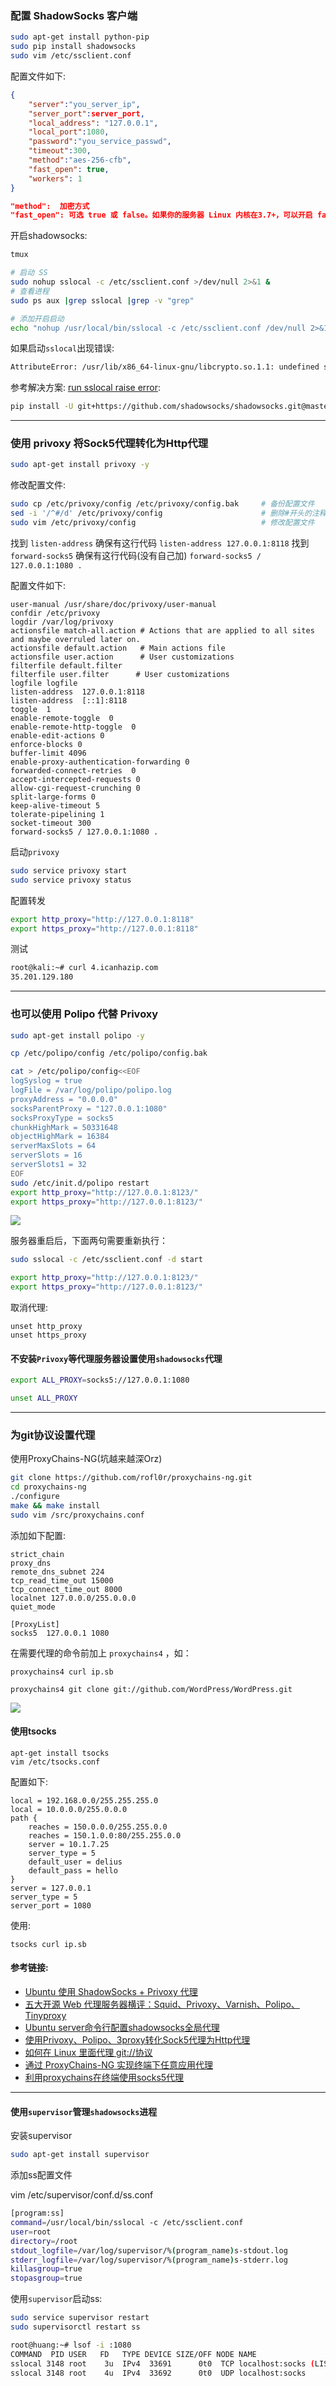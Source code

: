 
### 配置 ShadowSocks 客户端

```bash
sudo apt-get install python-pip
sudo pip install shadowsocks
sudo vim /etc/ssclient.conf
```

配置文件如下:

```json
{
    "server":"you_server_ip",
    "server_port":server_port,
    "local_address": "127.0.0.1",
    "local_port":1080,
    "password":"you_service_passwd",
    "timeout":300,
    "method":"aes-256-cfb",
    "fast_open": true,                  
    "workers": 1
}

"method":  加密方式
"fast_open": 可选 true 或 false。如果你的服务器 Linux 内核在3.7+，可以开启 fast_open 以降低延迟。开启方法： echo 3 > /proc/sys/net/ipv4/tcp_fastopen 开启之后，将 fast_open 的配置设置为 true 即可
```

开启shadowsocks:

```bash
tmux

# 启动 SS
sudo nohup sslocal -c /etc/ssclient.conf >/dev/null 2>&1 &
# 查看进程
sudo ps aux |grep sslocal |grep -v "grep"

# 添加开启启动
echo "nohup /usr/local/bin/sslocal -c /etc/ssclient.conf /dev/null 2>&1 &" >> /etc/rc.local
```

如果启动`sslocal`出现错误:
```bash
AttributeError: /usr/lib/x86_64-linux-gnu/libcrypto.so.1.1: undefined symbol: EVP_CIPHER_CTX_cleanup
```

参考解决方案: [run sslocal raise error](https://github.com/shadowsocks/shadowsocks/issues/646#issuecomment-267977330):
```bash
pip install -U git+https://github.com/shadowsocks/shadowsocks.git@master
```

<hr>

### 使用 privoxy 将Sock5代理转化为Http代理

```bash
sudo apt-get install privoxy -y

```

修改配置文件:

```bash
sudo cp /etc/privoxy/config /etc/privoxy/config.bak     # 备份配置文件
sed -i '/^#/d' /etc/privoxy/config                      # 删除#开头的注释行(太多了,开着累)
sudo vim /etc/privoxy/config                            # 修改配置文件
```

找到 `listen-address` 确保有这行代码 `listen-address 127.0.0.1:8118`
找到 `forward-socks5` 确保有这行代码(没有自己加) `forward-socks5 / 127.0.0.1:1080 .`

配置文件如下:
```
user-manual /usr/share/doc/privoxy/user-manual
confdir /etc/privoxy
logdir /var/log/privoxy
actionsfile match-all.action # Actions that are applied to all sites and maybe overruled later on.
actionsfile default.action   # Main actions file
actionsfile user.action      # User customizations
filterfile default.filter
filterfile user.filter      # User customizations
logfile logfile
listen-address  127.0.0.1:8118
listen-address  [::1]:8118
toggle  1
enable-remote-toggle  0
enable-remote-http-toggle  0
enable-edit-actions 0
enforce-blocks 0
buffer-limit 4096
enable-proxy-authentication-forwarding 0
forwarded-connect-retries  0
accept-intercepted-requests 0
allow-cgi-request-crunching 0
split-large-forms 0
keep-alive-timeout 5
tolerate-pipelining 1
socket-timeout 300
forward-socks5 / 127.0.0.1:1080 .
```

启动`privoxy`

```bash
sudo service privoxy start
sudo service privoxy status
```

配置转发

```bash
export http_proxy="http://127.0.0.1:8118"
export https_proxy="http://127.0.0.1:8118"
```

测试

```bash
root@kali:~# curl 4.icanhazip.com
35.201.129.180
```

<hr>

### 也可以使用 Polipo 代替 Privoxy
```bash
sudo apt-get install polipo -y

cp /etc/polipo/config /etc/polipo/config.bak

cat > /etc/polipo/config<<EOF
logSyslog = true
logFile = /var/log/polipo/polipo.log
proxyAddress = "0.0.0.0"
socksParentProxy = "127.0.0.1:1080"
socksProxyType = socks5
chunkHighMark = 50331648
objectHighMark = 16384
serverMaxSlots = 64
serverSlots = 16
serverSlots1 = 32
EOF
sudo /etc/init.d/polipo restart
export http_proxy="http://127.0.0.1:8123/"
export https_proxy="http://127.0.0.1:8123/"
```
![](images/Privoxy代理1.jpg)

服务器重启后，下面两句需要重新执行：

```bash
sudo sslocal -c /etc/ssclient.conf -d start

export http_proxy="http://127.0.0.1:8123/"
export https_proxy="http://127.0.0.1:8123/"

```

取消代理:

```
unset http_proxy
unset https_proxy
```

#### 不安装`Privoxy`等代理服务器设置使用`shadowsocks`代理
```bash
export ALL_PROXY=socks5://127.0.0.1:1080

unset ALL_PROXY
```

<hr>

### 为git协议设置代理

使用ProxyChains-NG(坑越来越深Orz)
```bash
git clone https://github.com/rofl0r/proxychains-ng.git
cd proxychains-ng
./configure
make && make install
sudo vim /src/proxychains.conf
```

<!-- cp ./src/proxychains.conf //src/proxychains.conf
sed -i -e '/^#/d' -e '/^$/d' /src/proxychains.conf

将`socks4 127.0.0.1 9095`改为`socks5 127.0.0.1 1080` -->

添加如下配置:

```
strict_chain
proxy_dns 
remote_dns_subnet 224
tcp_read_time_out 15000
tcp_connect_time_out 8000
localnet 127.0.0.0/255.0.0.0
quiet_mode

[ProxyList]
socks5  127.0.0.1 1080
```

在需要代理的命令前加上 `proxychains4` ，如：
```
proxychains4 curl ip.sb

proxychains4 git clone git://github.com/WordPress/WordPress.git
```


![](images/proxychains使用1.jpg)

#### 使用tsocks

```
apt-get install tsocks
vim /etc/tsocks.conf
```

配置如下:
```
local = 192.168.0.0/255.255.255.0
local = 10.0.0.0/255.0.0.0
path {
	reaches = 150.0.0.0/255.255.0.0
	reaches = 150.1.0.0:80/255.255.0.0
	server = 10.1.7.25
	server_type = 5
	default_user = delius
	default_pass = hello
}
server = 127.0.0.1
server_type = 5
server_port = 1080 
```
使用:
```
tsocks curl ip.sb
```

#### 参考链接:

- [Ubuntu 使用 ShadowSocks + Privoxy 代理](http://blog.forecho.com/ubuntu-use-shadowsocks-and-privoxy.html)
- [五大开源 Web 代理服务器横评：Squid、Privoxy、Varnish、Polipo、Tinyproxy](https://linux.cn/article-7119-1.html)
- [Ubuntu server命令行配置shadowsocks全局代理](https://jingsam.github.io/2016/05/08/setup-shadowsocks-http-proxy-on-ubuntu-server.html)
- [使用Privoxy、Polipo、3proxy转化Sock5代理为Http代理](https://www.igfw.net/archives/947)
- [如何在 Linux 里面代理 git://协议](https://www.v2ex.com/t/332816)
- [通过 ProxyChains-NG 实现终端下任意应用代理](https://www.hi-linux.com/posts/48321.html)
- [利用proxychains在终端使用socks5代理](https://blog.fazero.me/2015/08/31/%E5%88%A9%E7%94%A8proxychains%E5%9C%A8%E7%BB%88%E7%AB%AF%E4%BD%BF%E7%94%A8socks5%E4%BB%A3%E7%90%86/)

<hr>

#### 使用`supervisor`管理`shadowsocks`进程

安装supervisor
```bash
sudo apt-get install supervisor
```

添加ss配置文件

vim /etc/supervisor/conf.d/ss.conf
```bash
[program:ss]
command=/usr/local/bin/sslocal -c /etc/ssclient.conf
user=root
directory=/root
stdout_logfile=/var/log/supervisor/%(program_name)s-stdout.log
stderr_logfile=/var/log/supervisor/%(program_name)s-stderr.log
killasgroup=true
stopasgroup=true
```

使用`supervisor`启动ss:
```bash
sudo service supervisor restart
sudo supervisorctl restart ss

root@huang:~# lsof -i :1080
COMMAND  PID USER   FD   TYPE DEVICE SIZE/OFF NODE NAME
sslocal 3148 root    3u  IPv4  33691      0t0  TCP localhost:socks (LISTEN)
sslocal 3148 root    4u  IPv4  33692      0t0  UDP localhost:socks 
```

<!-- #### 使用`supervisor`管理`shadowsocks`与`privoxy`进程(好像不完美,待更改)

```bash
sudo apt-get install supervisor
sudo update-rc.d supervisor defaults
```

vim /etc/supervisor/conf.d/ss.conf
```
[program:ss]
command=/usr/local/bin/sslocal -c /etc/ssclient.conf
user=root
directory=/root
stdout_logfile=/var/log/supervisor/%(program_name)s-stdout.log
stderr_logfile=/var/log/supervisor/%(program_name)s-stderr.log
killasgroup=true
stopasgroup=true
```

vim /etc/supervisor/conf.d/privoxy.conf
```
[program:privoxy]
command= /usr/sbin/privoxy --pidfile /var/run/privoxy.pid --user privoxy /etc/privoxy/config
user=root
directory=/root
environment=http_proxy=http://127.0.0.1:8118,https_proxy=http://127.0.0.1:8118
stdout_logfile=/var/log/supervisor/%(program_name)s-stdout.log
stderr_logfile=/var/log/supervisor/%(program_name)s-stderr.log
killasgroup=true
stopasgroup=true
```

vim /etc/supervisor/conf.d/proxy.conf
```
[group:proxy]
programs=ss,privoxy
``` -->
